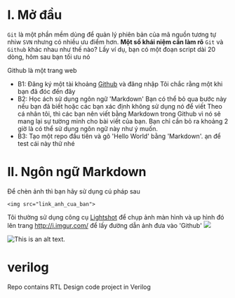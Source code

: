 # I. Mở đầu
`Git` là một phần mềm dùng để quản lý phiên bản của mã nguồn tương tự nhiw `SVN` nhưng có nhiều ưu điểm hơn.
**Một số khái niệm cần làm rõ**
`Git` và `Github` khác nhau như thế nào? 
Lấy ví dụ, bạn có một đoạn script dài 20 dòng, hôm sau bạn tối ưu nó 

Github là một trang web
* B1: Đăng ký một tài khoảng [Github](http://github.com) và đăng nhập
Tôi chắc rằng một khi bạn đã đóc đến  đây
* B2: Học ách sử dụng ngôn ngữ 'Markdown'
Bạn có thể bỏ qua bước này nếu bạn đã biết hoặc các bạn xác định không sử dụng nó để viết
Theo cá nhân tôi, thì các bạn nên viết bằng Markdown trong Github vì nó sẽ mang lại sự tường minh cho bài viết của bạn.
Bạn chỉ cần bỏ ra khoảng 2 giờ là có thể sử dụng ngôn ngữ này như ý muốn.
* B3: Tạo một repo đầu tiên và gõ 'Hello World' bằng 'Markdown'.
  ạn để test cái này thử nhé

# II. Ngôn ngữ Markdown
Để chèn ảnh thì bạn hãy sử dụng cú pháp sau
```
<img src="link_anh_cua_ban">
```
Tôi thường sử dụng công cụ [Lightshot](https://app.prntscr.com/en/index.html) để chụp ảnh màn hình và up hình đó lên trang http://i.imgur.com/ để lấy đường dẫn ảnh đưa vào 'Github'
<img src="https://imgur.com/a/l1t27AX.png">

![This is an alt text.](https://imgur.com/a/l1t27AX.png "This is a sample image.")










































# verilog
Repo contains RTL Design code project in Verilog
